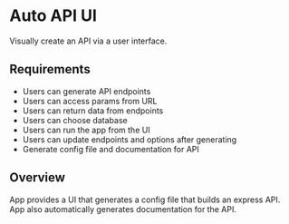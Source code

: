 # Auto API UI

Visually create an API via a user interface.

## Requirements

* Users can generate API endpoints
* Users can access params from URL
* Users can return data from endpoints
* Users can choose database
* Users can run the app from the UI
* Users can update endpoints and options after generating
* Generate config file and documentation for API

## Overview

App provides a UI that generates a config file that builds an express API. App also automatically generates documentation for the API.
